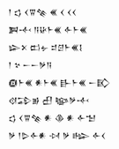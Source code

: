 <div class='block'>
<div class='line'>𒁹 𒌓 𒌋𒐊𒆚 𒌍 𒌋 𒌋𒌋</div>
<div class='line'>𒀉𒋾 𒀀𒄩𒈨𒌍 𒅆𒈨𒌍</div>
<div class='line'>𒇽𒉽 𒆗𒉡 𒄑𒆪𒈨𒌍𒋙</div>
<div class='line'>𒁹 𒆳 𒀸𒀸𒃻𒀀</div>
<div class='line'>𒁈𒈨𒌍 𒀭𒈨𒌍 𒃲𒈨𒌍 𒀸𒃼</div>
<div class='line'>𒋼𒁉𒂊 𒌷 𒆧𒃻𒋾</div>
<div class='line'>𒌓 𒌋𒐊𒆚 𒀭 𒆠 𒀭 𒅆𒈠</div>
<div class='line'>𒃻 𒁹𒌇𒅆𒀭 𒀴 𒃻 𒈗 𒅆𒌋</div>
</div>